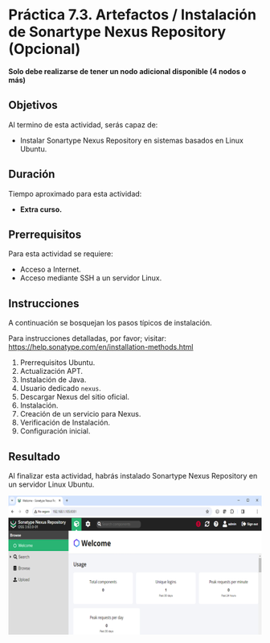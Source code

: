 
# Práctica 7.3. Artefactos / Instalación de Sonartype Nexus Repository (Opcional)

**Solo debe realizarse de tener un nodo adicional disponible (4 nodos o más)**

## Objetivos

Al termino de esta actividad, serás capaz de:

- Instalar Sonartype Nexus Repository en sistemas basados en Linux Ubuntu.

## Duración 

Tiempo aproximado para esta actividad:

- **Extra curso.**

## Prerrequisitos 

Para esta actividad se requiere:

- Acceso a Internet.
- Acceso mediante SSH a un servidor Linux.

## Instrucciones 

A continuación se bosquejan los pasos típicos de instalación.

Para instrucciones detalladas, por favor; visitar: <https://help.sonatype.com/en/installation-methods.html>

1. Prerrequisitos Ubuntu.
2. Actualización APT.
3. Instalación de Java.
4. Usuario dedicado `nexus`.
5. Descargar Nexus del sitio oficial.
6. Instalación.
7. Creación de un servicio para Nexus.
8. Verificación de Instalación.
9. Configuración inicial.

## Resultado 

Al finalizar esta actividad, habrás instalado Sonartype Nexus Repository en un servidor Linux Ubuntu.

![Página de inicio de JFrog Artifactory.](mm/07_03_Outcome.png)
